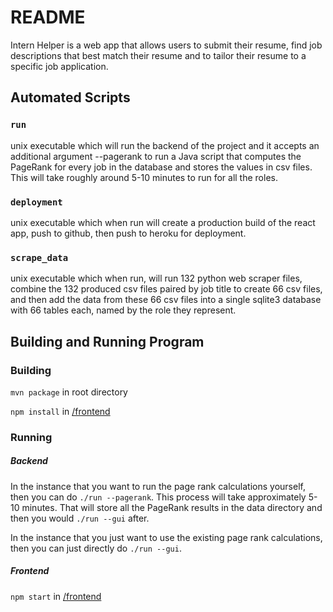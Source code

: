 # README
Intern Helper is a web app that allows users to submit their resume, find job descriptions that best match their resume and to tailor their resume to a specific job application.

## Automated Scripts
### `run`
unix executable which will run the backend of the project and it accepts an additional argument --pagerank to run a Java script that computes the PageRank for every job in the database and stores the values in csv files. This will take roughly around 5-10 minutes to run for all the roles.

### `deployment`
unix executable which when run will create a production build of the react app, push to github, then push to heroku for deployment.

### `scrape_data`
unix executable which when run, will run 132 python web scraper files, combine the 132 produced csv files paired by job title to create 66 csv files, and then add the data from these 66 csv files into a single sqlite3 database with 66 tables each, named by the role they represent.

## Building and Running Program
### Building
`mvn package` in root directory

`npm install` in [/frontend](/frontend)

### Running
##### Backend
In the instance that you want to run the page rank calculations yourself, then you can do `./run --pagerank`. This process will take approximately 5-10 minutes. That will store all the PageRank results in the data directory and then you would `./run --gui` after.

In the instance that you just want to use the existing page rank calculations, then you can just directly do `./run --gui`.

##### Frontend
`npm start` in [/frontend](/frontend)

